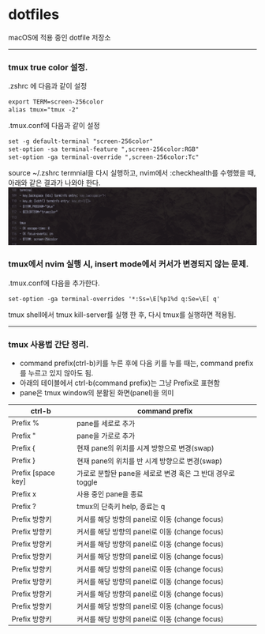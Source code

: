 # dotfiles
macOS에 적용 중인 dotfile 저장소

------
### tmux true color 설정.
.zshrc 에 다음과 같이 설정
```
export TERM=screen-256color
alias tmux="tmux -2"
```
.tmux.conf에 다음과 같이 설정
```
set -g default-terminal "screen-256color"
set-option -sa terminal-feature ",screen-256color:RGB"
set-option -ga terminal-override ",screen-256color:Tc"
```
source ~/.zshrc
termnial을 다시 실행하고, nvim에서 :checkhealth를 수행했을 때, 아래와 같은 결과가 나와야 한다.
![sshot1](doc/sshot1.png)



### tmux에서 nvim 실행 시, insert mode에서 커서가 변경되지 않는 문제.

.tmux.conf에 다음을 추가한다.
```
set-option -ga terminal-overrides '*:Ss=\E[%p1%d q:Se=\E[ q'
```
tmux shell에서 tmux kill-server를 실행 한 후, 다시 tmux를 실행하면 적용됨.

------

### tmux 사용법 간단 정리.
- command prefix(ctrl-b)키를 누른 후에 다음 키를 누를 때는, command prefix를 누르고 있지 않아도 됨.
- 아래의 테이블에서 ctrl-b(command prefix)는 그냥 Prefix로 표현함
- pane은 tmux window의 분활된 화면(panel)을 의미

| ctrl-b              | command prefix                                              |
| ------------------- | ----------------------------------------------------------- |
| Prefix  %           | pane를 세로로 추가                                          |
| Prefix  "           | pane을 가로로 추가                                          |
| Prefix  {           | 현재 pane의 위치를 시계 방향으로 변경(swap)                 |
| Prefix  }           | 현재 pane의 위치를 반 시계 방향으로 변경(swap)              |
| Prefix  [space key] | 가로로 분할돤 pane을 세로로 변경 혹은 그 반대 경우로 toggle |
| Prefix  x           | 사용 중인 pane을 종료                                       |
| Prefix ?            | tmux의 단축키 help, 종료는 q                                |
| Prefix  방향키      | 커서를 해당 방향의 panel로 이동 (change focus)              |
| Prefix  방향키      | 커서를 해당 방향의 panel로 이동 (change focus)              |
| Prefix  방향키      | 커서를 해당 방향의 panel로 이동 (change focus)              |
| Prefix  방향키      | 커서를 해당 방향의 panel로 이동 (change focus)              |
| Prefix  방향키      | 커서를 해당 방향의 panel로 이동 (change focus)              |
| Prefix  방향키      | 커서를 해당 방향의 panel로 이동 (change focus)              |
| Prefix  방향키      | 커서를 해당 방향의 panel로 이동 (change focus)              |
| Prefix  방향키      | 커서를 해당 방향의 panel로 이동 (change focus)              |
| Prefix  방향키      | 커서를 해당 방향의 panel로 이동 (change focus)              |
